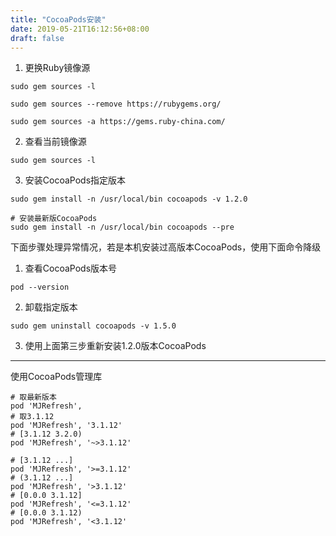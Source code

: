 ```yaml
---
title: "CocoaPods安装"
date: 2019-05-21T16:12:56+08:00
draft: false
---
```


1. 更换Ruby镜像源

`sudo gem sources -l`

`sudo gem sources --remove https://rubygems.org/`

`sudo gem sources -a https://gems.ruby-china.com/`

2. 查看当前镜像源

`sudo gem sources -l`

3. 安装CocoaPods指定版本

`sudo gem install -n /usr/local/bin cocoapods -v 1.2.0`

```
# 安装最新版CocoaPods
sudo gem install -n /usr/local/bin cocoapods --pre
```

下面步骤处理异常情况，若是本机安装过高版本CocoaPods，使用下面命令降级

1. 查看CocoaPods版本号

`pod --version`

2. 卸载指定版本

`sudo gem uninstall cocoapods -v 1.5.0`

3. 使用上面第三步重新安装1.2.0版本CocoaPods

---

使用CocoaPods管理库

```
# 取最新版本
pod 'MJRefresh',
# 取3.1.12
pod 'MJRefresh', '3.1.12'
# [3.1.12 3.2.0)
pod 'MJRefresh', '~>3.1.12'

# [3.1.12 ...]
pod 'MJRefresh', '>=3.1.12'
# (3.1.12 ...]
pod 'MJRefresh', '>3.1.12'
# [0.0.0 3.1.12]
pod 'MJRefresh', '<=3.1.12'
# [0.0.0 3.1.12)
pod 'MJRefresh', '<3.1.12'
```
